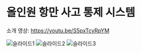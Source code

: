 # 올인원 항만 사고 통제 시스템
소개 영상: https://youtu.be/S5pxTcyRpYM

![슬라이드1](https://user-images.githubusercontent.com/35549958/131245673-aae2eaad-efa3-4dfc-bc79-500703984438.PNG)
![슬라이드2](https://user-images.githubusercontent.com/35549958/131245674-b326aa5e-b693-443b-a290-40e3c4c1bc6e.PNG)
![슬라이드3](https://user-images.githubusercontent.com/35549958/131245675-d98e49a3-ec88-446b-b8ec-55ca8b0a0218.PNG)
